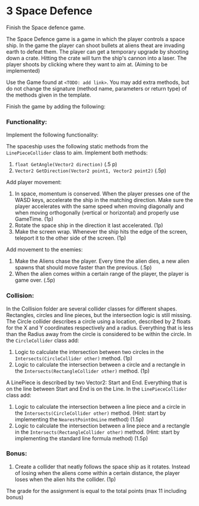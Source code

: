 # 3 Space Defence
Finish the Space defence game.

The Space Defence game is a game in which the player controls a space ship. In the game the player can shoot bullets at aliens theat are invading earth to defeat them. The player can get a temporary upgrade by shooting down a crate. Hitting the crate will turn the ship's cannon into a laser. The player shoots by clicking where they want to aim at. (Aiming to be implemented)

Use the Game found at `<TODO: add link>`. You may add extra methods, but do not change the signature (method name, parameters or return type) of the methods given in the template.

Finish the game by adding the following:

### Functionality:
Implement the following functionality:

The spaceship uses the following static methods from the `LinePieceCollider` class to aim. Implement both methods:
1. `float GetAngle(Vector2 direction)` (.5 p)
2. `Vector2 GetDirection(Vector2 point1, Vector2 point2)` (.5p)

Add player movement:
1. In space, momentum is conserved. When the player presses one of the WASD keys, accelerate the ship in the matching direction.  Make sure the player accelerates with the same speed when moving diagonally and when moving orthogonally (vertical or horizontal) and properly use GameTime. (1p)
2. Rotate the space ship in the direction it last accelerated. (1p)
3. Make the screen wrap. Whenever the ship hits the edge of the screen, teleport it to the other side of the screen. (1p)

Add movement to the enemies:
1. Make the Aliens chase the player. Every time the alien dies, a new alien spawns that should move faster than the previous. (.5p)
2. When the alien comes within a certain range of the player, the player is game over. (.5p)

### Collision:
In the Collision folder are several collider classes for different shapes. Rectangles, circles and line pieces, but the intersection logic is still missing.
The Circle collider describes a circle using a location, described by 2 floats for the X and Y coordinates respectively and a radius. Everything that is less than the Radius away from the circle is considered to be within the circle.
In the `CircleCollider` class add:
1. Logic to calculate the intersection between two circles in the `Intersects(CircleCollider other)` method. (1p)
2. Logic to calculate the intersection between a circle and a rectangle in the `Intersects(RectangleCollider other)` method. (1p)

A LinePiece is described by two Vector2: Start and End. Everything that is on the line between Start and End is on the Line. 
In the `LinePieceCollider` class add:
1. Logic to calculate the intersection between a line piece and a circle in the `Intersects(CircleCollider other)` method. (Hint: start by implementing the `NearestPointOnLine` method) (1.5p)
2. Logic to calculate the intersection between a line piece and a rectangle in the `Intersects(RectangleCollider other)` method. (Hint: start by implementing the standard line formula method) (1.5p)

### Bonus:
1. Create a collider that neatly follows the space ship as it rotates. Instead of losing when the aliens come within a certain distance, the player loses when the alien hits the collider. (1p)

The grade for the assignment is equal to the total points (max 11 including bonus)
